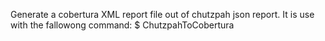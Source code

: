 Generate a cobertura XML report file out of chutzpah json report.
It is use with the fallowong command:
	$ ChutzpahToCobertura <InputChutzpahReport> <OutputCoberturaReport>